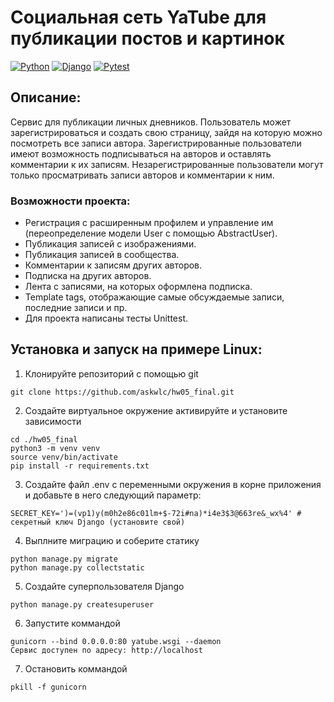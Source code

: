 Социальная сеть YaTube для публикации постов и картинок
=====

[![Python](https://img.shields.io/badge/-Python-464641?style=flat-square&logo=Python)](https://www.python.org/)
[![Django](https://img.shields.io/badge/Django-464646?style=flat-square&logo=django)](https://www.djangoproject.com/)
[![Pytest](https://img.shields.io/badge/Pytest-464646?style=flat-square&logo=pytest)](https://docs.pytest.org/en/6.2.x/)

## Описание:

Сервис для публикации личных дневников. Пользователь может зарегистрироваться и создать свою страницу, зайдя на которую можно посмотреть все записи автора. Зарегистрированные пользователи имеют возможность подписываться на авторов и оставлять комментарии к их записям. Незарегистрированные пользователи могут только просматривать записи авторов и комментарии к ним.

### Возможности проекта:
- Регистрация с расширенным профилем и управление им (переопределение модели User с помощью AbstractUser).
- Публикация записей с изображениями.
- Публикация записей в сообщества.
- Комментарии к записям других авторов.
- Подписка на других авторов.
- Лента с записями, на которых оформлена подписка.
- Template tags, отображающие самые обсуждаемые записи, последние записи и пр.
- Для проекта написаны тесты Unittest.


## Установка и запуск на примере Linux:

1. Клонируйте репозиторий с помощью git
```
git clone https://github.com/askwlc/hw05_final.git
```
2. Создайте виртуальное окружение активируйте и установите зависимости
```
cd ./hw05_final
python3 -m venv venv
source venv/bin/activate
pip install -r requirements.txt
```
3. Создайте файл .env с переменными окружения в корне приложения и добавьте в него следующий параметр:
```
SECRET_KEY=')=(vp1)y(m0h2e86c01lm+$-72i#na)*i4e3$3@663re&_wx%4' # секретный ключ Django (установите свой)
```
4. Выплните миграцию и соберите статику
```
python manage.py migrate
python manage.py collectstatic
```
5. Создайте суперпользователя Django
```
python manage.py createsuperuser
```
6. Запустите коммандой
```
gunicorn --bind 0.0.0.0:80 yatube.wsgi --daemon
Сервис доступен по адресу: http://localhost
```
7. Остановить коммандой
```
pkill -f gunicorn
```
